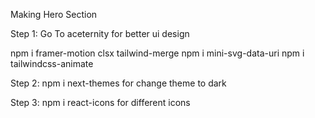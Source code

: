 Making Hero Section

Step 1: Go To aceternity for better ui design

npm i framer-motion clsx tailwind-merge
npm i mini-svg-data-uri
npm i tailwindcss-animate

Step 2: npm i next-themes for change theme to dark

Step 3: npm i react-icons for different icons
